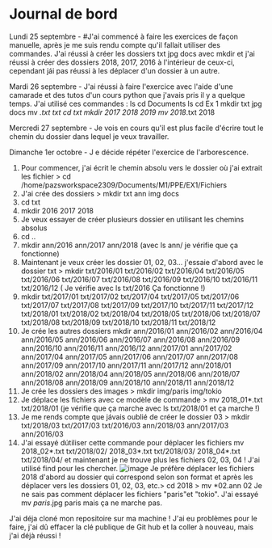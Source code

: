 # Journal de bord

 Lundi 25 septembre -
#J'ai commencé à faire les exercices de façon manuelle, après je me suis rendu compte qu'il fallait utiliser des commandes. J'ai réussi à créer les dossiers txt jpg docs avec mkdir et j'ai réussi à créer des dossiers 2018, 2017, 2016 à l'intérieur de ceux-ci, cependant jái pas réussi à les déplacer d'un dossier à un autre.
  
Mardi 26 septembre -
 J'ai réussi à faire l'exercice avec l'aide d'une camarade et des tutos d'un cours python que j'avais pris il y a quelque temps. J'ai utilisé ces commandes : 
ls
  cd Documents
      ls
        cd Ex 1
            mkdir txt jpg docs
              mv *.txt txt
	              cd txt 
		                mkdir 2017 2018 2019
			                  mv 2018*.txt 2018

Mercredi 27 septembre -
Je vois en cours qu'il est plus facile d'écrire tout le chemin du dossier dans lequel je veux travailler.

Dimanche 1er octobre -
J e décide répéter l'exercice de l'arborescence. 
1. Pour commencer, j'ai écrit le chemin absolu vers le dossier où j'ai extrait les fichier > cd /home/pazsworkspace2309/Documents/M1/PPE/EX1/Fichiers
2. J'ai crée des dossiers > mkdir txt ann img docs
3. cd txt
4. mkdir 2016 2017 2018
5.  Je veux essayer de créer plusieurs dossier en utilisant les chemins absolus
6. cd ..
7. mkdir ann/2016 ann/2017 ann/2018 (avec ls ann/ je vérifie que ça fonctionne)
8. Maintenant je veux créer les dossier 01, 02, 03... j'essaie d'abord avec le dossier txt > mkdir txt/2016/01 txt/2016/02 txt/2016/04 txt/2016/05 txt/2016/06 txt/2016/07 txt/2016/08 txt/2016/09 txt/2016/10 txt/2016/11 txt/2016/12 ( Je vérifie avec ls txt/2016 Ça fonctionne !)
9. mkdir txt/2017/01 txt/2017/02 txt/2017/04 txt/2017/05 txt/2017/06 txt/2017/07 txt/2017/08 txt/2017/09 txt/2017/10 txt/2017/11 txt/2017/12 txt/2018/01 txt/2018/02 txt/2018/04 txt/2018/05 txt/2018/06 txt/2018/07 txt/2018/08 txt/2018/09 txt/2018/10 txt/2018/11 txt/2018/12
10. Je crée les autres dossiers mkdir ann/2016/01 ann/2016/02 ann/2016/04 ann/2016/05 ann/2016/06 ann/2016/07 ann/2016/08 ann/2016/09 ann/2016/10 ann/2016/11 ann/2016/12 ann/2017/01 ann/2017/02 ann/2017/04 ann/2017/05 ann/2017/06 ann/2017/07 ann/2017/08 ann/2017/09 ann/2017/10 ann/2017/11 ann/2017/12 ann/2018/01 ann/2018/02 ann/2018/04 ann/2018/05 ann/2018/06 ann/2018/07 ann/2018/08 ann/2018/09 ann/2018/10 ann/2018/11 ann/2018/12
11. Je crée les dossiers des images > mkdir img/paris img/tokio
12. Je déplace les fichiers avec ce modèle de commande > mv 2018_01*.txt txt/2018/01 (je vérifie que ça marche avec ls txt/2018/01 et ça marche !)
13. Je me rends compte que jávais oublié de créer le dossier 03 > mkdir txt/2018/03 txt/2017/03 txt/2016/03 ann/2018/03 ann/2017/03 ann/2016/03
14. J'ai essayé dútiliser cette commande pour déplacer les fichiers mv 2018_02*.txt txt/2018/02/  2018_03*.txt txt/2018/03/  2018_04*.txt txt/2018/04/ et maintenant je ne trouve plus les fichiers 02, 03, 04 ! J'ai utilisé find pour les chercher. ![image](https://github.com/Paz2311/PPE1-2023/assets/145554369/8c073471-c998-4395-8616-9f1262978d97)
Je préfère déplacer les fichiers 2018 d'abord au dossier qui correspond selon son format et après les déplacer vers les dossiers 01, 02, 03, etc.> cd 2018 > mv *02.ann 02
Je ne sais pas comment déplacer les fichiers "paris"et "tokio". J'ai essayé mv *paris*.jpg paris mais ça ne marche pas.

 J'ai déja cloné mon repositoire sur ma machine ! J'ai eu problèmes pour le faire, j'ai dû effacer la clé publique de Git hub et la coller à nouveau, mais j'ai déjà réussi ! 








